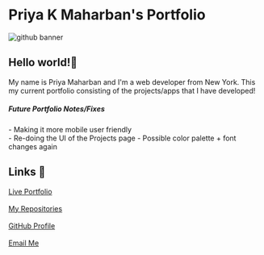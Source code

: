 # Priya K Maharban's Portfolio
![github banner](https://github.com/priya-km/portfolio/assets/118628757/d9dee2e0-380e-4166-8da8-a5dfc73dcd14)




## Hello world!👋
<p> My name is Priya Maharban and I'm a web developer from New York. This my current portfolio consisting of the projects/apps that I have developed!</p>
<h5>Future Portfolio Notes/Fixes</h5>
- Making it more mobile user friendly <br>
- Re-doing the UI of the Projects page
- Possible color palette + font changes again <br>
    
## Links 🔗
[Live Portfolio](https://priya-km.github.io/portfolio "Live View")
 <br><br>
[My Repositories](https://github.com/priya-km?tab=repositories "My Repositories")
 <br><br>
[GitHub Profile](https://github.com/priya-km "Priya-Maharban")
  <br><br>
[Email Me](mailto:priyakmaharban@gmail.com?subject=Hi% "Hi!")
  <br><br>

  
 </div>

  
